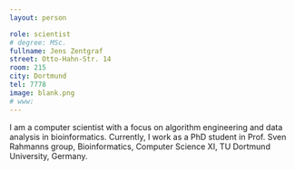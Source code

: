 ```yaml
---
layout: person

role: scientist
# degree: MSc.
fullname: Jens Zentgraf
street: Otto-Hahn-Str. 14
room: 215
city: Dortmund
tel: 7778
image: blank.png
# www:
---
```


I am a computer scientist with a focus on algorithm engineering and data analysis in bioinformatics.
Currently, I work as a PhD student in Prof. Sven Rahmanns group, Bioinformatics, Computer Science XI, TU Dortmund University, Germany.

